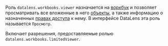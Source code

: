 Роль `datalens.workbooks.viewer` назначается на [воркбук](../../../datalens/workbooks-collections/index.md) и позволяет просматривать все вложенные в него [объекты](../../../datalens/concepts/index.md#component-interrelation), а также информацию о назначенных [правах доступа](../../../iam/concepts/access-control/index.md) к нему. В интерфейсе DataLens эта роль называется `Просмотр`.

Включает разрешения, предоставляемые ролью `datalens.workbooks.limitedViewer`.

